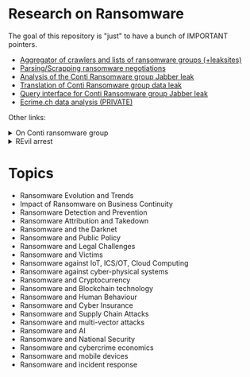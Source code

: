# Research on Ransomware

The goal of this repository is "just" to have a bunch of IMPORTANT pointers.
- [Aggregator of crawlers and lists of ransomware groups (+leaksites)](https://github.com/jjsantanna/aggregator_crawlers_lists_ransomware_groups_leaksites)
- [Parsing/Scrapping ransomware negotiations](https://github.com/jjsantanna/parsing_ransomware_negotiations)
- [Analysis of the Conti Ransomware group Jabber leak](https://github.com/NorthwaveSecurity/analysis_conti_ransomware_data_leak)
- [Translation of Conti Ransomware group data leak](https://github.com/NorthwaveSecurity/complete_translation_leaked_chats_conti_ransomware) 
- [Query interface for  Conti Ransomware group Jabber leak]()
- [Ecrime.ch data analysis (PRIVATE)](https://github.com/jjsantanna/ecrime_data_analysis) 

Other links:

<details>
<summary> On Conti ransomware group </summary>

- [https://share.vx-underground.org/Conti/](https://share.vx-underground.org/Conti/)
- [https://northwave-security.com/when-the-hackers-get-hacked%E2%80%AF-part-ii/](https://northwave-security.com/when-the-hackers-get-hacked%E2%80%AF-part-ii/)
- [https://northwave-security.com/en/when-the-hackers-get-hacked-part-1-a-blog-series-unveiling-the-conti-ransomware-family/](https://northwave-security.com/en/when-the-hackers-get-hacked-part-1-a-blog-series-unveiling-the-conti-ransomware-family/)
- [https://www.trellix.com/en-au/about/newsroom/stories/threat-labs/conti-leaks-examining-the-panama-papers-of-ransomware.html](https://www.trellix.com/en-au/about/newsroom/stories/threat-labs/conti-leaks-examining-the-panama-papers-of-ransomware.html)
- [https://www.atlanticcouncil.org/in-depth-research-reports/issue-brief/behind-the-rise-of-ransomware/](https://www.atlanticcouncil.org/in-depth-research-reports/issue-brief/behind-the-rise-of-ransomware/)
- [https://www.microsoft.com/security/blog/2022/06/01/using-python-to-unearth-a-goldmine-of-threat-intelligence-from-leaked-chat-logs/](https://www.microsoft.com/security/blog/2022/06/01/using-python-to-unearth-a-goldmine-of-threat-intelligence-from-leaked-chat-logs/)
- [https://github.com/microsoft/msticpy/blob/main/docs/notebooks/ContiLeaksAnalysis.ipynb](https://github.com/microsoft/msticpy/blob/main/docs/notebooks/ContiLeaksAnalysis.ipynb)
- [https://siliconangle.com/2022/07/19/report-find-hackers-linked-conti-ransomware-gang-active/](https://siliconangle.com/2022/07/19/report-find-hackers-linked-conti-ransomware-gang-active/)
- [https://www.bleepingcomputer.com/news/security/conti-ransomware-targeted-intel-firmware-for-stealthy-attacks/](https://www.bleepingcomputer.com/news/security/conti-ransomware-targeted-intel-firmware-for-stealthy-attacks/)
- [https://go.chainalysis.com/rs/503-FAP-074/images/Chainalysis-Crypto-Crime-2021.pdf](https://go.chainalysis.com/rs/503-FAP-074/images/Chainalysis-Crypto-Crime-2021.pdf)
</details>


<details>
<summary> REvil arrest </summary>
  
- [Youtube video of the arrest](https://www.youtube.com/watch?v=OqEWuFmzhzs)
- [BBC on the arrest coverage](https://www.bbc.com/news/technology-59998925)
- [BBC on the reconning](https://www.bbc.com/news/technology-59215167)
  
</details>

# Topics
- Ransomware Evolution and Trends
- Impact of Ransomware on Business Continuity
- Ransomware Detection and Prevention
- Ransomware Attribution and Takedown
- Ransomware and the Darknet
- Ransomware and Public Policy
- Ransomware and Legal Challenges
- Ransomware and Victims
- Ransomware against IoT, ICS/OT, Cloud Computing
- Ransomware against cyber-physical systems
- Ransomware and Cryptocurrency 
- Ransomware and Blockchain technology
- Ransomware and Human Behaviour
- Ransomware and Cyber Insurance
- Ransomware and Supply Chain Attacks
- Ransomware and multi-vector attacks
- Ransomware and AI
- Ransomware and National Security
- Ransomware and cybercrime economics
- Ransomware and mobile devices
- Ransomware and incident response


